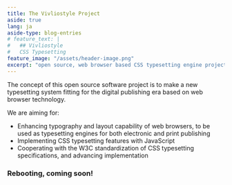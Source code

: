 ```yaml
---
title: The Vivliostyle Project
aside: true
lang: ja
aside-type: blog-entries
# feature_text: |
#   ## Vivliostyle
#   CSS Typesetting
feature_image: "/assets/header-image.png"
excerpt: "open source, web browser based CSS typesetting engine project"
---
```


The concept of this open source software project is to make a new typesetting system fitting for the digital publishing era based on web browser technology.

We are aiming for:

* Enhancing typography and layout capability of web browsers, to be used as typesetting engines for both electronic and print publishing
* Implementing CSS typesetting features with JavaScript
* Cooperating with the W3C standardization of CSS typesetting specifications, and advancing implementation

### Rebooting, coming soon!
